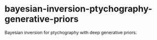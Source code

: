 # bayesian-inversion-ptychography-generative-priors
Bayesian inversion for ptychography with deep generative priors.
